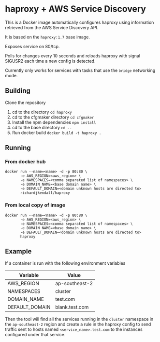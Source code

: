 # haproxy + AWS Service Discovery
This is a Docker image automatically configures haproxy using information retrieved from the AWS Service Discovery API.

It is based on the ``haproxy:1.7`` base image.

Exposes service on 80/tcp.

Polls for changes every 10 seconds and reloads haproxy with signal SIGUSR2 each time a new config is detected.

Currently only works for services with tasks that use the ``bridge`` networking mode.
## Building
Clone the repository

 1. cd to the directory ``cd haproxy``
 2. cd to the cfgmaker directory ``cd cfgmaker``
 3. Install the npm dependencies ``npm install``
 4. cd to the base directory ``cd ..``
 5. Run docker build ``docker build -t haproxy .``

## Running
### From docker hub
```
docker run --name=<name> -d -p 80:80 \
       -e AWS_REGION=<aws_region> \
       -e NAMESPACES=<comma separated list of namespaces> \
       -e DOMAIN_NAME=<base domain name> \
       -e DEFAULT_DOMAIN=<domain unknown hosts are directed to>
       richardjkendall/haproxy
```

### From local copy of image
```
docker run --name=<name> -d -p 80:80 \
       -e AWS_REGION=<aws_region> \
       -e NAMESPACES=<comma separated list of namespaces> \
       -e DOMAIN_NAME=<base domain name> \
       -e DEFAULT_DOMAIN=<domain unknown hosts are directed to>
       haproxy
```

## Example
If a container is run with the following environment variables 

|Variable|Value  |
|--|--|
| AWS_REGION | ap-southeast-2 |
| NAMESPACES | cluster |
| DOMAIN_NAME | test.com |
| DEFAULT_DOMAIN | blank.test.com |

Then the tool will find all the services running in the ``cluster`` namespace in the ``ap-southeast-2`` region and create a rule in the haproxy config to send traffic sent to hosts named ``<service_name>.test.com`` to the instances configured under that service.
